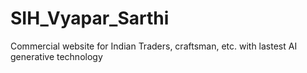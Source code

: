 # SIH_Vyapar_Sarthi
Commercial website for Indian Traders, craftsman, etc. with lastest AI generative technology
